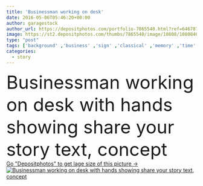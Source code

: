 ```yaml
---
title: 'Businessman working on desk'
date: 2016-05-06T05:46:20+00:00
author: garagestock
author_url: https://depositphotos.com/portfolio-7865540.html?ref=64678756
image: https://st2.depositphotos.com/thumbs/7865540/image/10808/108084076/api_thumb_450.jpg?forcejpeg=true
type: "post"
tags: ['background' ,'business' ,'sign' ,'classical' ,'memory' ,'time' ,'personal' ,'concept' ,'nostalgia' ,'message' ,'glamour' ,'wedding' ,'connect' ,'working' ,'businessman' ,'writing' ,'desk' ,'web' ,'exchange' ,'identity' ,'true' ,'history' ,'you' ,'chat' ,'fairy' ,'tale' ,'movie' ,'workplace' ,'search' ,'honest' ,'story' ,'educational' ,'connectivity' ,'telling' ,'storytelling' ,'honesty' ,'title' ,'truth' ,'experience' ,'personality' ,'thoughts' ,'feedback' ,'suggestion' ,'copy space' ,'flatlay' ]
categories: 
  - story
---
```

<div aling="center">
            <font size="60"> Businessman working on desk with hands showing share your story text, concept</font>   
</div>
<div>
    <a href='https://st2.depositphotos.com/thumbs/7865540/image/10808/108084076/api_thumb_450.jpg?forcejpeg=true?ref=64678756' target=_blank > Go "Depositphotos" to get lage size of this picture ->
        <img href='https://st2.depositphotos.com/thumbs/7865540/image/10808/108084076/api_thumb_450.jpg?forcejpeg=true?ref=64678756' src='https://st2.depositphotos.com/7865540/10808/i/950/depositphotos_108084076-stock-photo-businessman-working-on-desk.jpg?forcejpeg=true' alt='Businessman working on desk with hands showing share your story text, concept' >
    </a>
</div>
